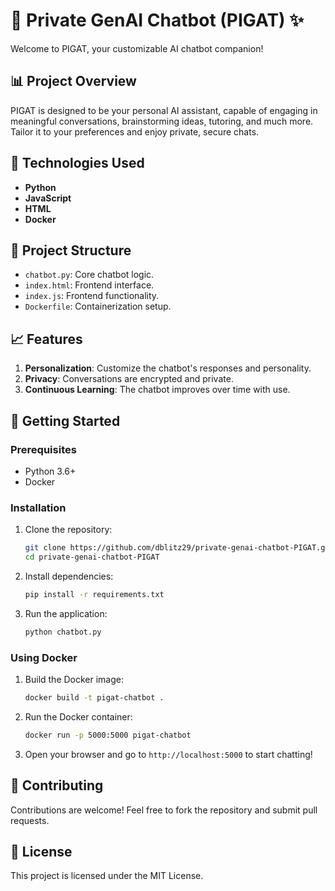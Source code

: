 # 🤖 Private GenAI Chatbot (PIGAT) ✨

Welcome to PIGAT, your customizable AI chatbot companion!

## 📊 Project Overview

PIGAT is designed to be your personal AI assistant, capable of engaging in meaningful conversations, brainstorming ideas, tutoring, and much more. Tailor it to your preferences and enjoy private, secure chats.

## 🚀 Technologies Used

- **Python**
- **JavaScript**
- **HTML**
- **Docker**

## 🔧 Project Structure

- `chatbot.py`: Core chatbot logic.
- `index.html`: Frontend interface.
- `index.js`: Frontend functionality.
- `Dockerfile`: Containerization setup.

## 📈 Features

1. **Personalization**: Customize the chatbot's responses and personality.
2. **Privacy**: Conversations are encrypted and private.
3. **Continuous Learning**: The chatbot improves over time with use.

## 🚀 Getting Started

### Prerequisites

- Python 3.6+
- Docker

### Installation

1. Clone the repository:
    ```bash
    git clone https://github.com/dblitz29/private-genai-chatbot-PIGAT.git
    cd private-genai-chatbot-PIGAT
    ```

2. Install dependencies:
    ```bash
    pip install -r requirements.txt
    ```

3. Run the application:
    ```bash
    python chatbot.py
    ```

### Using Docker

1. Build the Docker image:
    ```bash
    docker build -t pigat-chatbot .
    ```

2. Run the Docker container:
    ```bash
    docker run -p 5000:5000 pigat-chatbot
    ```

3. Open your browser and go to `http://localhost:5000` to start chatting!

## 🤝 Contributing

Contributions are welcome! Feel free to fork the repository and submit pull requests.

## 📄 License

This project is licensed under the MIT License.
